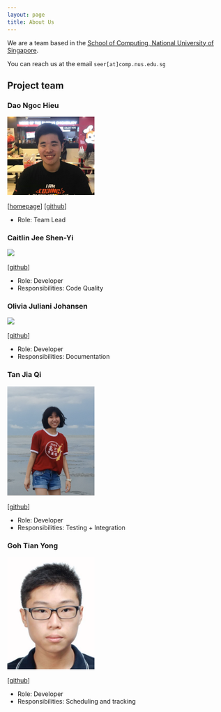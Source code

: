 ```yaml
---
layout: page
title: About Us
---
```


We are a team based in the [School of Computing, National University of Singapore](http://www.comp.nus.edu.sg).

You can reach us at the email `seer[at]comp.nus.edu.sg`

## Project team

### Dao Ngoc Hieu

<img src="images/daongochieu2810.png" width="200px">

[[homepage](https://resumednh.herokuapp.com)]
[[github](https://github.com/daongochieu2810)]
* Role: Team Lead

### Caitlin Jee Shen-Yi

<img src="images/caitlinjee.png" width="200px">

[[github](http://github.com/caitlinjee)]

* Role: Developer
* Responsibilities: Code Quality

### Olivia Juliani Johansen

<img src="images/oliviajohansen.jpg" width="200px">

[[github](http://github.com/oliviajohansen)]

* Role: Developer
* Responsibilities: Documentation

### Tan Jia Qi

<img src="images/jiaqi20.png" width="200px">

[[github](http://github.com/jiaqi20)]

* Role: Developer
* Responsibilities: Testing + Integration

### Goh Tian Yong

<img src="images/tianyong-goh.png" width="200px">

[[github](https://github.com/TianYong-Goh)]

* Role: Developer
* Responsibilities: Scheduling and tracking
